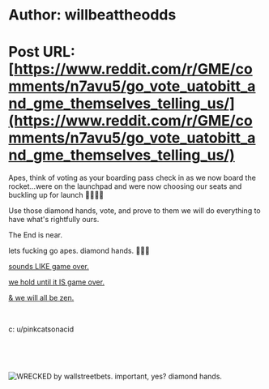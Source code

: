 # Author: willbeattheodds
# Post URL: [https://www.reddit.com/r/GME/comments/n7avu5/go_vote_uatobitt_and_gme_themselves_telling_us/](https://www.reddit.com/r/GME/comments/n7avu5/go_vote_uatobitt_and_gme_themselves_telling_us/)


Apes, think of voting as your boarding pass check in as we now board the rocket...were on the launchpad and were now choosing our seats and buckling up for launch 💎✊🏻🚀

Use those diamond hands, vote, and prove to them we will do everything to have what's rightfully ours.

The End is near.

lets fucking go apes. diamond hands. 💎✊🏻

[sounds LIKE game over.](https://preview.redd.it/1o03mvwczrx61.png?width=798&format=png&auto=webp&s=b008257177ea917417b9ce561b4c4791aadb1b7e)

[we hold until it IS game over.](https://preview.redd.it/9ljj0eybzrx61.png?width=1108&format=png&auto=webp&s=9f1d7a2229d804eef4b6d840399b0b5ad2ca739f)

[& we will all be zen. ](https://preview.redd.it/5mvg6fzsyrx61.png?width=1064&format=png&auto=webp&s=00c3fdbddbcf453208621e06324fffda3a71c508)

&#x200B;

c: u/pinkcatsonacid

&#x200B;

&#x200B;

![WRECKED by wallstreetbets. important, yes? diamond hands.](https://preview.redd.it/uocgv8tj3sx61.png?width=1103&format=png&auto=webp&s=b58810d9f08f020f99bcd9b0e78c3873edac9fbb)